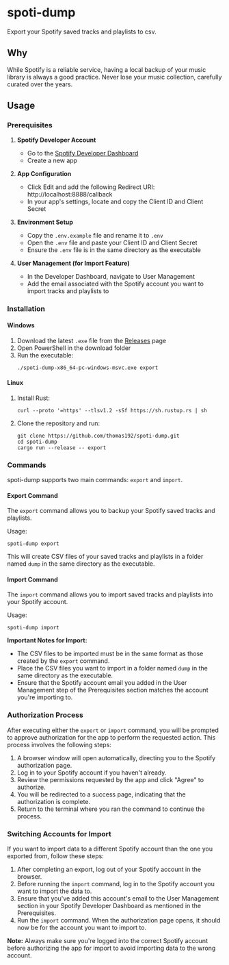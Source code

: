 # spoti-dump

Export your Spotify saved tracks and playlists to csv.

## Why

While Spotify is a reliable service, having a local backup of your music library is always a good practice. Never lose your music collection, carefully curated over the years. 

## Usage

### Prerequisites

1. **Spotify Developer Account**
   - Go to the [Spotify Developer Dashboard](https://developer.spotify.com/dashboard)
   - Create a new app

2. **App Configuration**
   - Click Edit and add the following Redirect URI: http://localhost:8888/callback
   - In your app's settings, locate and copy the Client ID and Client Secret

3. **Environment Setup**
   - Copy the `.env.example` file and rename it to `.env`
   - Open the `.env` file and paste your Client ID and Client Secret
   - Ensure the `.env` file is in the same directory as the executable

4. **User Management (for Import Feature)**
   - In the Developer Dashboard, navigate to User Management
   - Add the email associated with the Spotify account you want to import tracks and playlists to

### Installation

#### Windows

1. Download the latest `.exe` file from the [Releases](https://github.com/thomas192/spoti-dump/releases) page
2. Open PowerShell in the download folder
3. Run the executable:
   ```
   ./spoti-dump-x86_64-pc-windows-msvc.exe export
   ```

#### Linux

1. Install Rust:
   ```
   curl --proto '=https' --tlsv1.2 -sSf https://sh.rustup.rs | sh
   ```
2. Clone the repository and run:
   ```
   git clone https://github.com/thomas192/spoti-dump.git
   cd spoti-dump
   cargo run --release -- export
   ```

### Commands

spoti-dump supports two main commands: `export` and `import`.

#### Export Command

The `export` command allows you to backup your Spotify saved tracks and playlists.

Usage:
```
spoti-dump export
```

This will create CSV files of your saved tracks and playlists in a folder named `dump` in the same directory as the executable.

#### Import Command

The `import` command allows you to import saved tracks and playlists into your Spotify account.

Usage:
```
spoti-dump import
```

**Important Notes for Import:**
- The CSV files to be imported must be in the same format as those created by the `export` command.
- Place the CSV files you want to import in a folder named `dump` in the same directory as the executable.
- Ensure that the Spotify account email you added in the User Management step of the Prerequisites section matches the account you're importing to.

### Authorization Process

After executing either the `export` or `import` command, you will be prompted to approve authorization for the app to perform the requested action. This process involves the following steps:

1. A browser window will open automatically, directing you to the Spotify authorization page.
2. Log in to your Spotify account if you haven't already.
3. Review the permissions requested by the app and click "Agree" to authorize.
4. You will be redirected to a success page, indicating that the authorization is complete.
5. Return to the terminal where you ran the command to continue the process.

### Switching Accounts for Import

If you want to import data to a different Spotify account than the one you exported from, follow these steps:

1. After completing an export, log out of your Spotify account in the browser.
2. Before running the `import` command, log in to the Spotify account you want to import the data to.
3. Ensure that you've added this account's email to the User Management section in your Spotify Developer Dashboard as mentioned in the Prerequisites.
4. Run the `import` command. When the authorization page opens, it should now be for the account you want to import to.

**Note:** Always make sure you're logged into the correct Spotify account before authorizing the app for import to avoid importing data to the wrong account.
